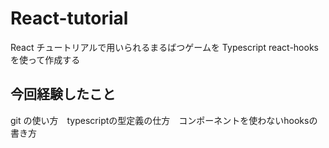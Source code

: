 # React-tutorial

React チュートリアルで用いられるまるばつゲームを Typescript react-hooksを使って作成する

## 今回経験したこと

git の使い方　typescriptの型定義の仕方　コンポーネントを使わないhooksの書き方


